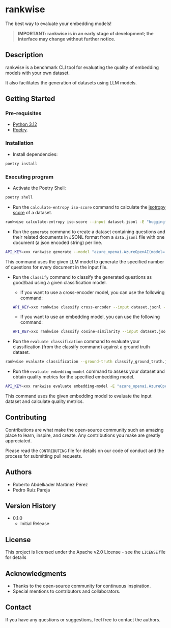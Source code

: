 # rankwise

The best way to evaluate your embedding models!

> **IMPORTANT: rankwise is in an early stage of development; the interface may change without further notice.**

## Description

rankwise is a benchmark CLI tool for evaluating the quality of embedding models with your own dataset.

It also facilitates the generation of datasets using LLM models.

## Getting Started

### Pre-requisites

- [Python 3.12](https://www.python.org/downloads/release/python-3120)
- [Poetry](https://python-poetry.org/docs/#installation).

### Installation

- Install dependencies:

```bash
poetry install
```

### Executing program

- Activate the Poetry Shell:

```bash
poetry shell
```

- Run the `calculate-entropy iso-score` command to calculate the [isotropy score](https://github.com/bcbi-edu/p_eickhoff_isoscore) of a dataset.

```bash
rankwise calculate-entropy iso-score --input dataset.jsonl -E "huggingface.HuggingFaceEmbedding('sentence-transformers/all-MiniLM-L12-v2')" -p
```

- Run the `generate` command to create a dataset containing questions and their related documents in JSONL format from a `data.jsonl` file with one document (a json encoded string) per line.

```bash
API_KEY=xxx rankwise generate --model "azure_openai.AzureOpenAI(model='gpt-4o',deployment_name='gpt-4o',api_version='2023-07-01-preview',azure_endpoint='https://your-azure-endpoint',api_key=ENVVAR('API_KEY'))" --questions-count 3 --input data.jsonl > dataset.jsonl
```

This command uses the given LLM model to generate the specified number of questions for every document in the input file.

- Run the `classify` command to classify the generated questions as good/bad using a given classification model.

    - If you want to use a cross-encoder model, you can use the following command: 
    ```bash
    API_KEY=xxx rankwise classify cross-encoder --input dataset.jsonl --cross-encoder-model "cross_encoder.CrossEncoder('BAAI/bge-reranker-v2-m3', default_activation_function=torch.nn.Sigmoid())" --output-file classified_dataset.jsonl
    ```

    - If you want to use an embedding model, you can use the following command: 
    ```bash
    API_KEY=xxx rankwise classify cosine-similarity --input dataset.jsonl --embedding-model "azure_openai.AzureOpenAIEmbedding(model='text-embedding-3-large',deployment_name='azure-text-embedding-ada-002',api_version='2023-07-01-preview',azure_endpoint='https://your-azure-endpoint',api_key=ENVVAR('API_KEY'))" --output-file classified_dataset.jsonl
    ```

- Run the `evaluate classification` command to evaluate your classification (from the classify command) against a ground truth dataset.

```bash
rankwise evaluate classification --ground-truth classify_ground_truth.jsonl --classification classified_dataset.jsonl
```

- Run the `evaluate embedding-model` command to assess your dataset and obtain quality metrics for the specified embedding model.

```bash
API_KEY=xxx rankwise evaluate embedding-model -E "azure_openai.AzureOpenAIEmbedding(model='text-embedding-3-large',deployment_name='azure-text-embedding-ada-002',api_version='2023-07-01-preview',azure_endpoint='https://your-azure-endpoint',api_key=ENVVAR('API_KEY'))" -m hit_rate -m mrr --input dataset.jsonl
```

This command uses the given embedding model to evaluate the input dataset and calculate quality metrics.

## Contributing

Contributions are what make the open-source community such an amazing place to learn, inspire, and create. Any contributions you make are greatly appreciated.

Please read the `CONTRIBUTING` file for details on our code of conduct and the process for submitting pull requests.

## Authors

- Roberto Abdelkader Martínez Pérez
- Pedro Ruiz Pareja

## Version History

- 0.1.0
  - Initial Release

## License

This project is licensed under the Apache v2.0 License - see the `LICENSE` file for details

## Acknowledgments

- Thanks to the open-source community for continuous inspiration.
- Special mentions to contributors and collaborators.

## Contact

If you have any questions or suggestions, feel free to contact the authors.
